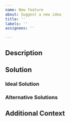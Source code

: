 ```yaml
---
name: New feature
about: Suggest a new idea
title: ''
labels: ''
assignees: ''

---
```


## Description

<!-- Please include a summary of the changes to be added. -->
<!-- Please also include relevant motivation and context. -->



## Solution

### Ideal Solution

<!-- Give a clear and concise description of what you want to happen. -->



### Alternative Solutions

<!-- Give any descriptions of alternative solutions or features that you've considered. -->



## Additional Context

<!-- Provide any other context, screenshots, theoretical calculations, etc. -->

